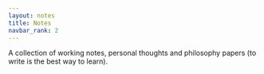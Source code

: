 ```yaml
---
layout: notes
title: Notes
navbar_rank: 2
---
```

A collection of working notes, personal thoughts and philosophy papers (to write is the best way to learn).
